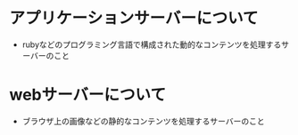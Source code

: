 # アプリケーションサーバーについて
- rubyなどのプログラミング言語で構成された動的なコンテンツを処理するサーバーのこと

# webサーバーについて
- ブラウザ上の画像などの静的なコンテンツを処理するサーバーのこと

